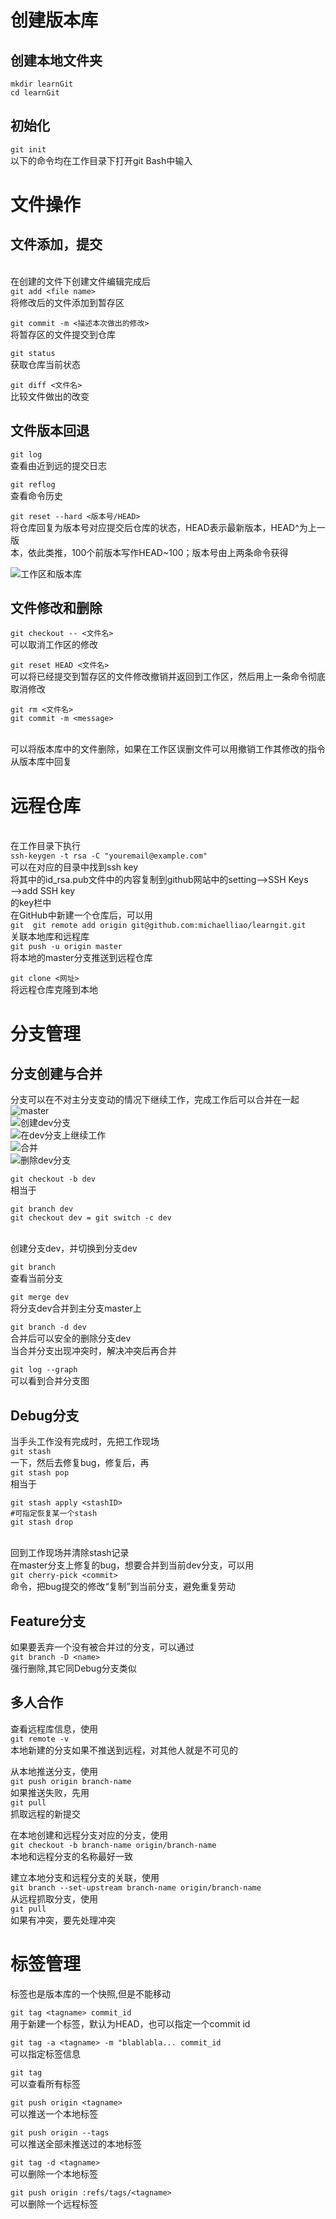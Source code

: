 # 创建版本库
## 创建本地文件夹
```
mkdir learnGit
cd learnGit
```
## 初始化
`git init`
<br/>以下的命令均在工作目录下打开git Bash中输入</br>
# 文件操作

## 文件添加，提交
<br/>在创建的文件下创建文件编辑完成后</br>
`git add <file name>`
<br/>将修改后的文件添加到暂存区</br>

`git commit -m <描述本次做出的修改>`
<br/>将暂存区的文件提交到仓库</br>

`git status`
<br/>获取仓库当前状态</br>

`git diff <文件名>`
<br/>比较文件做出的改变</br>

## 文件版本回退
`git log`
<br/>查看由近到远的提交日志</br>

`git reflog`
<br/>查看命令历史</br>

`git reset --hard <版本号/HEAD>`
<br/>将仓库回复为版本号对应提交后仓库的状态，HEAD表示最新版本，HEAD^为上一版</br>本，依此类推，100个前版本写作HEAD~100；版本号由上两条命令获得</br>

![工作区和版本库](https://www.liaoxuefeng.com/files/attachments/919020037470528/0)


## 文件修改和删除
`git checkout -- <文件名>`
<br/>可以取消工作区的修改</br>

`git reset HEAD <文件名>`
<br/>可以将已经提交到暂存区的文件修改撤销并返回到工作区，然后用上一条命令彻底取消修改</br>

```
git rm <文件名>
git commit -m <message>
```
<br/>可以将版本库中的文件删除，如果在工作区误删文件可以用撤销工作其修改的指令从版本库中回复</br>

# 远程仓库
<br/>在工作目录下执行</br>
`ssh-keygen -t rsa -C "youremail@example.com"`
<br/>可以在对应的目录中找到ssh key</br>将其中的id_rsa.pub文件中的内容复制到github网站中的setting——>SSH Keys——>add SSH key</br>的key栏中</br>
在GitHub中新建一个仓库后，可以用</br>
`git  git remote add origin git@github.com:michaelliao/learngit.git`
<br/>关联本地库和远程库</br>
`git push -u origin master`
<br/>将本地的master分支推送到远程仓库</br>

`git clone <网址>`
<br/>将远程仓库克隆到本地</br>

# 分支管理
## 分支创建与合并
分支可以在不对主分支变动的情况下继续工作，完成工作后可以合并在一起</br>
![master](https://www.liaoxuefeng.com/files/attachments/919022325462368/0)</br>
![创建dev分支](https://www.liaoxuefeng.com/files/attachments/919022363210080/l)</br>
![在dev分支上继续工作](https://www.liaoxuefeng.com/files/attachments/919022387118368/l)</br>
![合并](https://www.liaoxuefeng.com/files/attachments/919022412005504/0)</br>
![删除dev分支](https://www.liaoxuefeng.com/files/attachments/919022479428512/0)</br>

`git checkout -b dev`
<br/>相当于</br>
```
git branch dev
git checkout dev = git switch -c dev
```
<br/>创建分支dev，并切换到分支dev</br>

`git branch`
<br/>查看当前分支</br>

`git merge dev`
<br/>将分支dev合并到主分支master上</br>

`git branch -d dev`
<br/>合并后可以安全的删除分支dev</br>
当合并分支出现冲突时，解决冲突后再合并</br>

`git log --graph`
<br/>可以看到合并分支图</br>

## Debug分支
当手头工作没有完成时，先把工作现场<br/>
`git stash`
<br/>一下，然后去修复bug，修复后，再<br/>
`git stash pop`
<br/>相当于<br/>
```
git stash apply <stashID>
#可指定恢复某一个stash
git stash drop
```
<br/>回到工作现场并清除stash记录<br/>
在master分支上修复的bug，想要合并到当前dev分支，可以用<br/>
`git cherry-pick <commit>`
<br/>命令，把bug提交的修改“复制”到当前分支，避免重复劳动<br/>

## Feature分支
如果要丢弃一个没有被合并过的分支，可以通过<br/>
`git branch -D <name>`
<br/>强行删除,其它同Debug分支类似<br/>

## 多人合作
查看远程库信息，使用<br/>
`git remote -v`
<br/>本地新建的分支如果不推送到远程，对其他人就是不可见的<br/>

从本地推送分支，使用<br/>
`git push origin branch-name`
<br/>如果推送失败，先用<br/>
`git pull`
<br/>抓取远程的新提交<br/>

在本地创建和远程分支对应的分支，使用<br/>
`git checkout -b branch-name origin/branch-name`
<br/>本地和远程分支的名称最好一致<br/>

建立本地分支和远程分支的关联，使用<br/>
`git branch --set-upstream branch-name origin/branch-name`
<br/>从远程抓取分支，使用<br/>
`git pull`
<br/>如果有冲突，要先处理冲突<br/>

# 标签管理
标签也是版本库的一个快照,但是不能移动</br>

`git tag <tagname> commit_id`
</br>用于新建一个标签，默认为HEAD，也可以指定一个commit id</br>

`git tag -a <tagname> -m "blablabla... commit_id`
</br>可以指定标签信息</br>

`git tag`
</br>可以查看所有标签</br>

`git push origin <tagname>`
</br>可以推送一个本地标签</br>

`git push origin --tags`
</br>可以推送全部未推送过的本地标签</br>

`git tag -d <tagname>`
</br>可以删除一个本地标签</br>

`git push origin :refs/tags/<tagname>`
</br>可以删除一个远程标签</br>